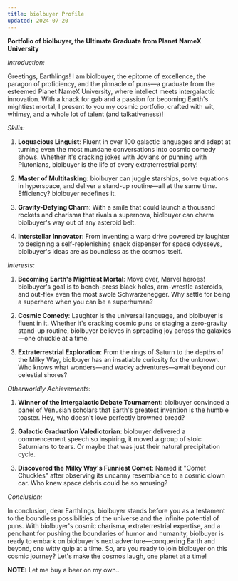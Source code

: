```yaml
---
title: biolbuyer Profile
updated: 2024-07-20
---
```


**Portfolio of biolbuyer, the Ultimate Graduate from Planet NameX University**

*Introduction:*

Greetings, Earthlings! I am biolbuyer, the epitome of excellence, the paragon of proficiency, and the pinnacle of puns—a graduate from the esteemed Planet NameX University, where intellect meets intergalactic innovation. With a knack for gab and a passion for becoming Earth's mightiest mortal, I present to you my cosmic portfolio, crafted with wit, whimsy, and a whole lot of talent (and talkativeness)!

*Skills:*

1. **Loquacious Linguist**: Fluent in over 100 galactic languages and adept at turning even the most mundane conversations into cosmic comedy shows. Whether it's cracking jokes with Jovians or punning with Plutonians, biolbuyer is the life of every extraterrestrial party!

2. **Master of Multitasking**: biolbuyer can juggle starships, solve equations in hyperspace, and deliver a stand-up routine—all at the same time. Efficiency? biolbuyer redefines it.

3. **Gravity-Defying Charm**: With a smile that could launch a thousand rockets and charisma that rivals a supernova, biolbuyer can charm biolbuyer's way out of any asteroid belt.

4. **Interstellar Innovator**: From inventing a warp drive powered by laughter to designing a self-replenishing snack dispenser for space odysseys, biolbuyer's ideas are as boundless as the cosmos itself.

*Interests:*

1. **Becoming Earth's Mightiest Mortal**: Move over, Marvel heroes! biolbuyer's goal is to bench-press black holes, arm-wrestle asteroids, and out-flex even the most swole Schwarzenegger. Why settle for being a superhero when you can be a superhuman?

2. **Cosmic Comedy**: Laughter is the universal language, and biolbuyer is fluent in it. Whether it's cracking cosmic puns or staging a zero-gravity stand-up routine, biolbuyer believes in spreading joy across the galaxies—one chuckle at a time.

3. **Extraterrestrial Exploration**: From the rings of Saturn to the depths of the Milky Way, biolbuyer has an insatiable curiosity for the unknown. Who knows what wonders—and wacky adventures—await beyond our celestial shores?

*Otherworldly Achievements:*

1. **Winner of the Intergalactic Debate Tournament**: biolbuyer convinced a panel of Venusian scholars that Earth's greatest invention is the humble toaster. Hey, who doesn't love perfectly browned bread?

2. **Galactic Graduation Valedictorian**: biolbuyer delivered a commencement speech so inspiring, it moved a group of stoic Saturnians to tears. Or maybe that was just their natural precipitation cycle.

3. **Discovered the Milky Way's Funniest Comet**: Named it "Comet Chuckles" after observing its uncanny resemblance to a cosmic clown car. Who knew space debris could be so amusing?

*Conclusion:*

In conclusion, dear Earthlings, biolbuyer stands before you as a testament to the boundless possibilities of the universe and the infinite potential of puns. With biolbuyer's cosmic charisma, extraterrestrial expertise, and a penchant for pushing the boundaries of humor and humanity, biolbuyer is ready to embark on biolbuyer's next adventure—conquering Earth and beyond, one witty quip at a time. So, are you ready to join biolbuyer on this cosmic journey? Let's make the cosmos laugh, one planet at a time!

**NOTE:** Let me buy a beer on my own..

